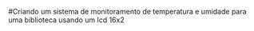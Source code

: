 #Criando um sistema de monitoramento de temperatura e umidade para uma biblioteca usando um lcd 16x2
